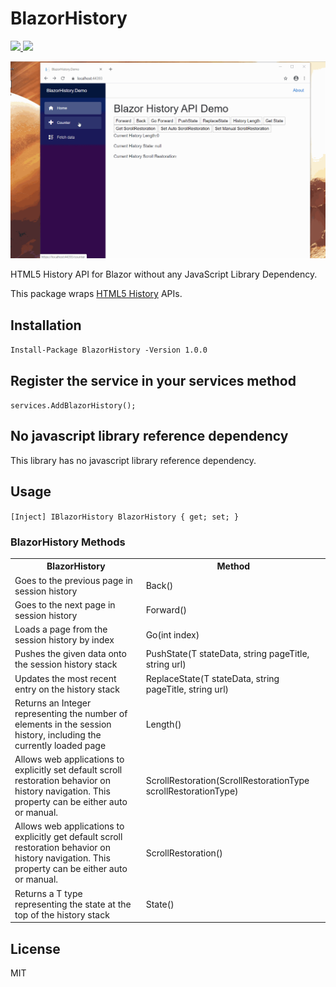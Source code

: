 # BlazorHistory

<p>
    	<a href="https://www.nuget.org/packages/BlazorHistory">
	    <img src="https://buildstats.info/nuget/BlazorHistory?v=1.0.0" />
	</a>
	<a href="https://www.paypal.com/cgi-bin/webscr?cmd=_s-xclick&hosted_button_id=RSE2NMEG3F7QU&source=url">
	    <img src="https://img.shields.io/badge/Donate-PayPal-green.svg" />
	</a>
</p>

![](BlazorHistoryDemo.gif)

HTML5 History API for Blazor without any JavaScript Library Dependency.

This package wraps [HTML5 History](https://developer.mozilla.org/en-US/docs/Web/API/History) APIs. 

## Installation

`Install-Package BlazorHistory -Version 1.0.0`

## Register the service in your services method

`services.AddBlazorHistory();`

## No javascript library reference dependency

This library has no javascript library reference dependency.

## Usage

`[Inject] IBlazorHistory BlazorHistory { get; set; }`

### BlazorHistory Methods

<table>
	<tr>
		<th>BlazorHistory</th>
		<th>Method</th>
	</tr>
	<tr>
		<td>Goes to the previous page in session history</td>
		<td>Back()</td>
	</tr>
	<tr>
		<td>Goes to the next page in session history</td>
		<td>Forward()</td>
	</tr>
	<tr>
		<td>Loads a page from the session history by index</td>
		<td>Go(int index)</td>
	</tr>
    <tr>
		<td>Pushes the given data onto the session history stack</td>
		<td>PushState<T>(T stateData, string pageTitle, string url)</td>
	</tr>
    <tr>
		<td>Updates the most recent entry on the history stack</td>
		<td>ReplaceState<T>(T stateData, string pageTitle, string url)</td>
	</tr>
    <tr>
		<td>Returns an Integer representing the number of elements in the session history, including the currently loaded page</td>
		<td>Length()</td>
	</tr>
    <tr>
		<td>Allows web applications to explicitly set default scroll restoration behavior on history navigation. This property can be either auto or manual.</td>
		<td>ScrollRestoration(ScrollRestorationType scrollRestorationType)</td>
	</tr>
    <tr>
		<td>Allows web applications to explicitly get default scroll restoration behavior on history navigation. This property can be either auto or manual.</td>
		<td>ScrollRestoration()</td>
	</tr>
    <tr>
		<td>Returns a T type representing the state at the top of the history stack</td>
		<td>State<T>()</td>
	</tr>
</table>

## License
MIT
